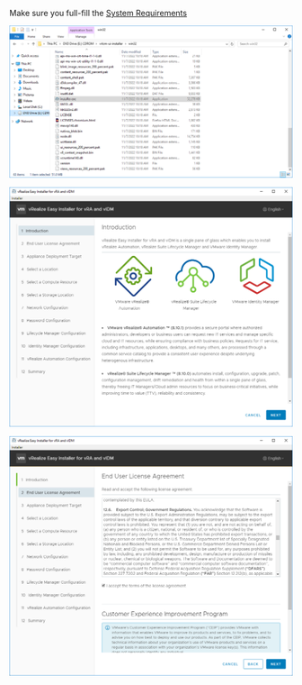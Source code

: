 Make sure you full-fill the [System Requirements](https://docs.vmware.com/en/vRealize-Automation/8.10/installing-vrealize-automation-easy-installer/GUID-05625E1B-A1E8-408E-A87A-97DABA914CE5.html)

![image-20221114134437580.png](./assets/image-20221114134437580.png)

![image-20221114141744010.png](./assets/image-20221114141744010.png)

![image-20221114142634759](./assets/image-20221114142634759.png)


